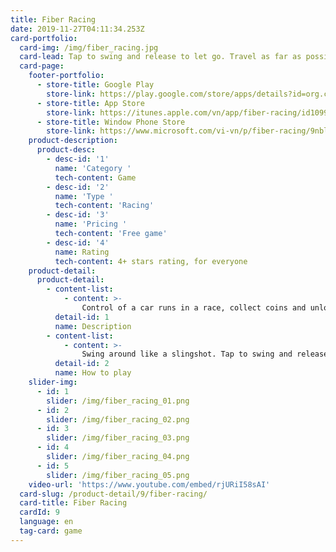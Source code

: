 ```yaml
---
title: Fiber Racing
date: 2019-11-27T04:11:34.253Z
card-portfolio:
  card-img: /img/fiber_racing.jpg
  card-lead: Tap to swing and release to let go. Travel as far as possible using simple one touch controls. Collect coins and unlock ...
  card-page:
    footer-portfolio:
      - store-title: Google Play
        store-link: https://play.google.com/store/apps/details?id=org.cocos2dx.FiberRacing
      - store-title: App Store
        store-link: https://itunes.apple.com/vn/app/fiber-racing/id1099871746?l=vi&mt=8
      - store-title: Window Phone Store
        store-link: https://www.microsoft.com/vi-vn/p/fiber-racing/9nblggh4n95t
    product-description:
      product-desc:
        - desc-id: '1'
          name: 'Category '
          tech-content: Game
        - desc-id: '2'
          name: 'Type '
          tech-content: 'Racing'
        - desc-id: '3'
          name: 'Pricing '
          tech-content: 'Free game'
        - desc-id: '4'
          name: Rating
          tech-content: 4+ stars rating, for everyone        
    product-detail:
      product-detail:
        - content-list:
            - content: >-
                Control of a car runs in a race, collect coins and unlock awesome cars. A vast selection of cars to unlock. Battle your friends score with Leaderboard.
          detail-id: 1
          name: Description
        - content-list:
            - content: >-
                Swing around like a slingshot. Tap to swing and release to let go. Travel as far as possible using simple one touch controls.
          detail-id: 2
          name: How to play
    slider-img:
      - id: 1
        slider: /img/fiber_racing_01.png
      - id: 2
        slider: /img/fiber_racing_02.png
      - id: 3
        slider: /img/fiber_racing_03.png
      - id: 4
        slider: /img/fiber_racing_04.png
      - id: 5
        slider: /img/fiber_racing_05.png
    video-url: 'https://www.youtube.com/embed/rjURiI58sAI'
  card-slug: /product-detail/9/fiber-racing/
  card-title: Fiber Racing
  cardId: 9
  language: en
  tag-card: game
---
```


